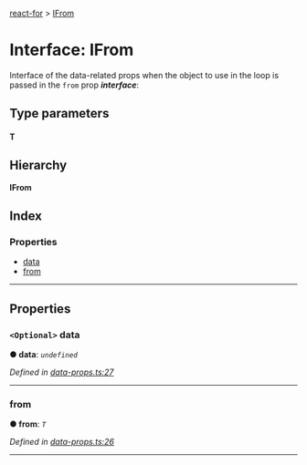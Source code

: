 [react-for](../README.md) > [IFrom](../interfaces/ifrom.md)

# Interface: IFrom

Interface of the data-related props when the object to use in the loop is passed in the `from` prop
*__interface__*: 

## Type parameters
#### T 
## Hierarchy

**IFrom**

## Index

### Properties

* [data](ifrom.md#data)
* [from](ifrom.md#from)

---

## Properties

<a id="data"></a>

### `<Optional>` data

**● data**: *`undefined`*

*Defined in [data-props.ts:27](https://github.com/MJez29/react-for/blob/e2516b0/src/data-props.ts#L27)*

___
<a id="from"></a>

###  from

**● from**: *`T`*

*Defined in [data-props.ts:26](https://github.com/MJez29/react-for/blob/e2516b0/src/data-props.ts#L26)*

___

